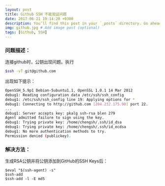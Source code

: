 ```yaml
---
layout: post
title: Github SSH 不能验证问题
date: 2017-06-21 19:14:20 +0300
description: You’ll find this post in your `_posts` directory. Go ahead and edit it and re-build the site to see your changes. # Add post description (optional)
img: github.jpg # Add image post (optional)
tags: [Github, SSH]
---
```

### 问题描述：

连接github时，公钥出现问题。执行 
``` bash
$ssh -vT git@github.com
```
出现如下提示：
``` bash
OpenSSH_5.9p1 Debian-5ubuntu1.1, OpenSSL 1.0.1 14 Mar 2012
debug1: Reading configuration data /etc/ssh/ssh_config
debug1: /etc/ssh/ssh_config line 19: Applying options for *
debug1: Connecting to http://github.com [204.232.175.90] port 22.
...
debug1: Server accepts key: pkalg ssh-rsa blen 279
Agent admitted failure to sign using the key.
debug1: Trying private key: /home/chengsh/.ssh/id_dsa
debug1: Trying private key: /home/chengsh/.ssh/id_ecdsa
debug1: No more authentication methods to try.
Permission denied (publickey).
```
### 解决方法：

生成RSA公钥并将公钥添加到GitHub的SSH Keys后：
```shell
$eval "$(ssh-agent) -s"
$ssh-add
$ssh-add -l -E md5
```
